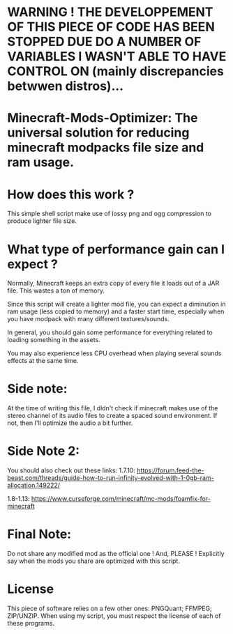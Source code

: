 # WARNING ! THE DEVELOPPEMENT OF THIS PIECE OF CODE HAS BEEN STOPPED DUE DO A NUMBER OF VARIABLES I WASN'T ABLE TO HAVE CONTROL ON (mainly discrepancies betwwen distros)... 

# Minecraft-Mods-Optimizer: The universal solution for reducing minecraft modpacks file size and ram usage.

# How does this work ?
This simple shell script make use of lossy png and ogg compression to produce lighter file size. 

# What type of performance gain can I expect ?
Normally, Minecraft keeps an extra copy of every file it loads out of a JAR file. This wastes a ton of memory.

Since this script will create a lighter mod file, you can expect a diminution in ram usage (less copied to memory) and a faster start time, especially when you have modpack with many different textures/sounds.

In general, you should gain some performance for everything related to loading something in the assets.

You may also experience less CPU overhead when playing several sounds effects at the same time.


# Side note:
At the time of writing this file, I didn't check if minecraft makes use of the stereo channel of its audio files  to create a spaced sound environment.
If not, then I'll optimize the audio a bit further.

# Side Note 2: 
You should also check out these links:
1.7.10: https://forum.feed-the-beast.com/threads/guide-how-to-run-infinity-evolved-with-1-0gb-ram-allocation.149222/

1.8-1.13: https://www.curseforge.com/minecraft/mc-mods/foamfix-for-minecraft

# Final Note: 
Do not share any modified mod as the official one ! And, PLEASE ! Explicitly say when the mods you share are optimized with this script.

# License
This piece of software relies on a few other ones: PNGQuant; FFMPEG; ZIP/UNZIP.
When using my script, you must respect the license of each of these programs.





